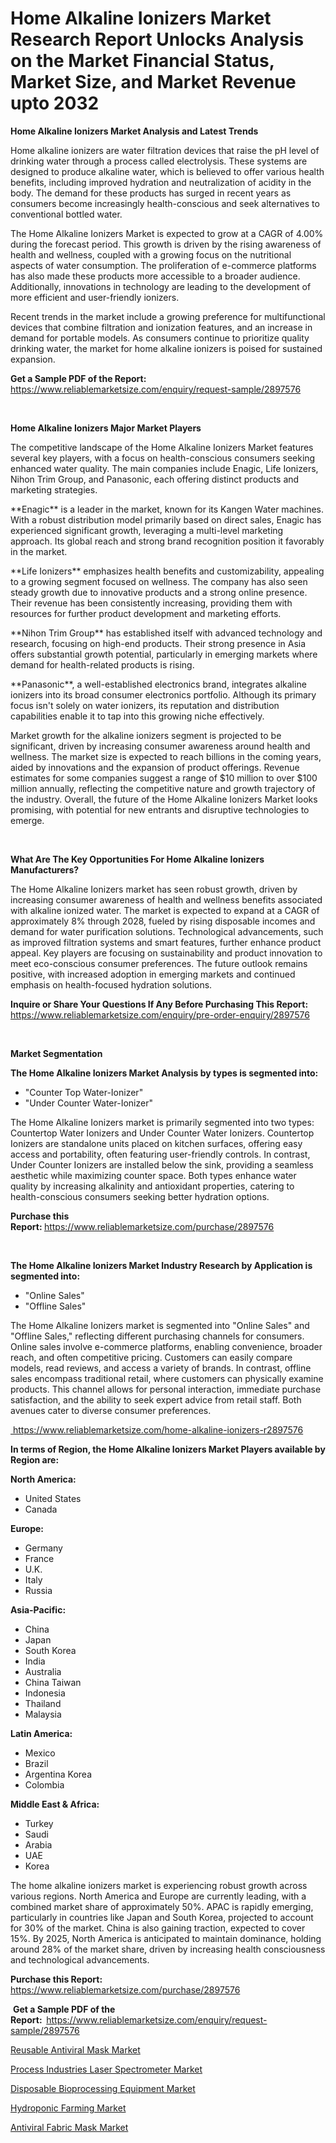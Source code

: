 <p><h1>Home Alkaline Ionizers Market Research Report Unlocks Analysis on the Market Financial Status, Market Size, and Market Revenue upto 2032</h1></p><p><strong>Home Alkaline Ionizers Market Analysis and Latest Trends</strong></p>
<p><p>Home alkaline ionizers are water filtration devices that raise the pH level of drinking water through a process called electrolysis. These systems are designed to produce alkaline water, which is believed to offer various health benefits, including improved hydration and neutralization of acidity in the body. The demand for these products has surged in recent years as consumers become increasingly health-conscious and seek alternatives to conventional bottled water.</p><p>The Home Alkaline Ionizers Market is expected to grow at a CAGR of 4.00% during the forecast period. This growth is driven by the rising awareness of health and wellness, coupled with a growing focus on the nutritional aspects of water consumption. The proliferation of e-commerce platforms has also made these products more accessible to a broader audience. Additionally, innovations in technology are leading to the development of more efficient and user-friendly ionizers.</p><p>Recent trends in the market include a growing preference for multifunctional devices that combine filtration and ionization features, and an increase in demand for portable models. As consumers continue to prioritize quality drinking water, the market for home alkaline ionizers is poised for sustained expansion.</p></p>
<p><strong>Get a Sample PDF of the Report:&nbsp;</strong> <a href="https://www.reliablemarketsize.com/enquiry/request-sample/2897576?utm_campaign=1143&utm_medium=2&utm_source=Github&utm_content=ia&utm_term=15032025&utm_id=home-alkaline-ionizers">https://www.reliablemarketsize.com/enquiry/request-sample/2897576</a></p>
<p>&nbsp;</p>
<p><strong>Home Alkaline Ionizers Major Market Players</strong></p>
<p><p>The competitive landscape of the Home Alkaline Ionizers Market features several key players, with a focus on health-conscious consumers seeking enhanced water quality. The main companies include Enagic, Life Ionizers, Nihon Trim Group, and Panasonic, each offering distinct products and marketing strategies.</p><p>**Enagic** is a leader in the market, known for its Kangen Water machines. With a robust distribution model primarily based on direct sales, Enagic has experienced significant growth, leveraging a multi-level marketing approach. Its global reach and strong brand recognition position it favorably in the market.</p><p>**Life Ionizers** emphasizes health benefits and customizability, appealing to a growing segment focused on wellness. The company has also seen steady growth due to innovative products and a strong online presence. Their revenue has been consistently increasing, providing them with resources for further product development and marketing efforts.</p><p>**Nihon Trim Group** has established itself with advanced technology and research, focusing on high-end products. Their strong presence in Asia offers substantial growth potential, particularly in emerging markets where demand for health-related products is rising.</p><p>**Panasonic**, a well-established electronics brand, integrates alkaline ionizers into its broad consumer electronics portfolio. Although its primary focus isn't solely on water ionizers, its reputation and distribution capabilities enable it to tap into this growing niche effectively.</p><p>Market growth for the alkaline ionizers segment is projected to be significant, driven by increasing consumer awareness around health and wellness. The market size is expected to reach billions in the coming years, aided by innovations and the expansion of product offerings. Revenue estimates for some companies suggest a range of $10 million to over $100 million annually, reflecting the competitive nature and growth trajectory of the industry. Overall, the future of the Home Alkaline Ionizers Market looks promising, with potential for new entrants and disruptive technologies to emerge.</p></p>
<p>&nbsp;</p>
<p><strong>What Are The Key Opportunities For Home Alkaline Ionizers Manufacturers?</strong></p>
<p><p>The Home Alkaline Ionizers market has seen robust growth, driven by increasing consumer awareness of health and wellness benefits associated with alkaline ionized water. The market is expected to expand at a CAGR of approximately 8% through 2028, fueled by rising disposable incomes and demand for water purification solutions. Technological advancements, such as improved filtration systems and smart features, further enhance product appeal. Key players are focusing on sustainability and product innovation to meet eco-conscious consumer preferences. The future outlook remains positive, with increased adoption in emerging markets and continued emphasis on health-focused hydration solutions.</p></p>
<p><strong>Inquire or Share Your Questions If Any Before Purchasing This Report:</strong> <a href="https://www.reliablemarketsize.com/enquiry/pre-order-enquiry/2897576?utm_campaign=1143&utm_medium=2&utm_source=Github&utm_content=ia&utm_term=15032025&utm_id=home-alkaline-ionizers">https://www.reliablemarketsize.com/enquiry/pre-order-enquiry/2897576</a></p>
<p>&nbsp;</p>
<p><strong>Market Segmentation</strong></p>
<p><strong>The Home Alkaline Ionizers Market Analysis by types is segmented into:</strong></p>
<p><ul><li>"Counter Top Water-Ionizer"</li><li>"Under Counter Water-Ionizer"</li></ul></p>
<p><p>The Home Alkaline Ionizers market is primarily segmented into two types: Countertop Water Ionizers and Under Counter Water Ionizers. Countertop Ionizers are standalone units placed on kitchen surfaces, offering easy access and portability, often featuring user-friendly controls. In contrast, Under Counter Ionizers are installed below the sink, providing a seamless aesthetic while maximizing counter space. Both types enhance water quality by increasing alkalinity and antioxidant properties, catering to health-conscious consumers seeking better hydration options.</p></p>
<p><strong>Purchase this Report:&nbsp;</strong><a href="https://www.reliablemarketsize.com/purchase/2897576?utm_campaign=1143&utm_medium=2&utm_source=Github&utm_content=ia&utm_term=15032025&utm_id=home-alkaline-ionizers">https://www.reliablemarketsize.com/purchase/2897576</a></p>
<p>&nbsp;</p>
<p><strong>The Home Alkaline Ionizers Market Industry Research by Application is segmented into:</strong></p>
<p><ul><li>"Online Sales"</li><li>"Offline Sales"</li></ul></p>
<p><p>The Home Alkaline Ionizers market is segmented into "Online Sales" and "Offline Sales," reflecting different purchasing channels for consumers. Online sales involve e-commerce platforms, enabling convenience, broader reach, and often competitive pricing. Customers can easily compare models, read reviews, and access a variety of brands. In contrast, offline sales encompass traditional retail, where customers can physically examine products. This channel allows for personal interaction, immediate purchase satisfaction, and the ability to seek expert advice from retail staff. Both avenues cater to diverse consumer preferences.</p></p>
<p><a href="https://www.reliablemarketsize.com/home-alkaline-ionizers-r2897576?utm_campaign=1143&utm_medium=2&utm_source=Github&utm_content=ia&utm_term=15032025&utm_id=home-alkaline-ionizers">&nbsp;https://www.reliablemarketsize.com/home-alkaline-ionizers-r2897576</a></p>
<p><strong>In terms of Region, the Home Alkaline Ionizers Market Players available by Region are:</strong></p>
<p>
    <p> <strong> North America: </strong>
        <ul>
            <li>United States</li>
            <li>Canada</li>
        </ul>
        </p> 
    <p> <strong> Europe: </strong>
        <ul>
            <li>Germany</li>
            <li>France</li>
            <li>U.K.</li>
            <li>Italy</li>
            <li>Russia</li>
        </ul>
        </p> 
    <p> <strong> Asia-Pacific: </strong>
        <ul>
            <li>China</li>
            <li>Japan</li>
            <li>South Korea</li>
            <li>India</li>
            <li>Australia</li>
            <li>China Taiwan</li>
            <li>Indonesia</li>
            <li>Thailand</li>
            <li>Malaysia</li>
        </ul>
        </p> 
    <p> <strong> Latin America: </strong>
        <ul>
            <li>Mexico</li>
            <li>Brazil</li>
            <li>Argentina Korea</li>
            <li>Colombia</li>
        </ul>
        </p> 
    <p> <strong> Middle East & Africa: </strong>
        <ul>
            <li>Turkey</li>
            <li>Saudi</li>
            <li>Arabia</li>
            <li>UAE</li>
            <li>Korea</li>
        </ul>
    </p>
    </p>
<p><p>The home alkaline ionizers market is experiencing robust growth across various regions. North America and Europe are currently leading, with a combined market share of approximately 50%. APAC is rapidly emerging, particularly in countries like Japan and South Korea, projected to account for 30% of the market. China is also gaining traction, expected to cover 15%. By 2025, North America is anticipated to maintain dominance, holding around 28% of the market share, driven by increasing health consciousness and technological advancements.</p></p>
<p><strong>Purchase this Report: </strong><a href="https://www.reliablemarketsize.com/purchase/2897576?utm_campaign=1143&utm_medium=2&utm_source=Github&utm_content=ia&utm_term=15032025&utm_id=home-alkaline-ionizers">https://www.reliablemarketsize.com/purchase/2897576</a></p>
<p>&nbsp;<strong>Get a Sample PDF of the Report:&nbsp;&nbsp;</strong><a href="https://www.reliablemarketsize.com/enquiry/request-sample/2897576?utm_campaign=1143&utm_medium=2&utm_source=Github&utm_content=ia&utm_term=15032025&utm_id=home-alkaline-ionizers">https://www.reliablemarketsize.com/enquiry/request-sample/2897576</a></p>
<p><strong></strong></p>
<p><p><a href="https://github.com/oshodikurc/Market-Research-Report-List-1/blob/main/reusable-antiviral-mask-market.md?utm_campaign=1143&utm_medium=2&utm_source=Github&utm_content=ia&utm_term=15032025&utm_id=home-alkaline-ionizers">Reusable Antiviral Mask Market</a></p><p><a href="https://github.com/aslinalirey9/Market-Research-Report-List-1/blob/main/process-industries-laser-spectrometer-market.md?utm_campaign=1143&utm_medium=2&utm_source=Github&utm_content=ia&utm_term=15032025&utm_id=home-alkaline-ionizers">Process Industries Laser Spectrometer Market</a></p><p><a href="https://github.com/ajegiobitsa/Market-Research-Report-List-1/blob/main/disposable-bioprocessing-equipment-market.md?utm_campaign=1143&utm_medium=2&utm_source=Github&utm_content=ia&utm_term=15032025&utm_id=home-alkaline-ionizers">Disposable Bioprocessing Equipment Market</a></p><p><a href="https://github.com/arifasabeygb/Market-Research-Report-List-1/blob/main/hydroponic-farming-market.md?utm_campaign=1143&utm_medium=2&utm_source=Github&utm_content=ia&utm_term=15032025&utm_id=home-alkaline-ionizers">Hydroponic Farming Market</a></p><p><a href="https://github.com/ocambdidarhz/Market-Research-Report-List-1/blob/main/antiviral-fabric-mask-market.md?utm_campaign=1143&utm_medium=2&utm_source=Github&utm_content=ia&utm_term=15032025&utm_id=home-alkaline-ionizers">Antiviral Fabric Mask Market</a></p></p>